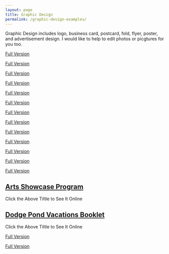 ```yaml
---
layout: page
title: Graphic Design
permalink: /graphic-design-examples/
---
```


Graphic Design includes logo, business card, postcard, fold, flyer, poster, and advertisement design. I would like to help to edit photos or picgtures for you too. 

<div class="gridlayoutsecond">
   <div class="containerfixed2">
      <div class="row"> 
         <div class="center-cropped col-md-3 col-lg-3" id="graphicdesign11">
            <p><a href="/images/ChristmasCardBlueWebNodes.jpg" target="_blank">Full Version</a></p>     
         </div>
         <div class="center-cropped col-md-3 col-lg-3" id="graphicdesign12">
            <p><a href="/images/tigerYearCard2022.jpg" target="_blank">Full Version</a></p>     
         </div>       
         <div class="center-cropped col-md-3 col-lg-3" id="graphicdesign13">
            <p><a href="/images/2021cowYear.jpg" target="_blank">Full Version</a></p>     
         </div>
         <div class="center-cropped col-md-3 col-lg-3" id="graphicdesign14">
            <p><a href="/images/happyNewYear2021E.png" target="_blank">Full Version</a></p>     
         </div>
      </div>
   </div>
</div>

<div class="gridlayoutfirst">
   <div class="containerfixed2">
      <div class="row"> 
         <div class="center-cropped col-md-6 col-lg-6" id="graphicdesign31">
            <p><a href="/images/autismWalkBanner.jpg" target="_blank">Full Version</a></p>     
         </div>
         <div class="center-cropped col-md-6 col-lg-6" id="graphicdesign32">
            <p><a href="/images/roseWoman1.jpg" target="_blank">Full Version</a></p>     
         </div>       
      </div>
   </div>
</div>

<div class="gridlayoutsecond">
   <div class="containerfixed2">
      <div class="row"> 
         <div class="center-cropped col-md-3 col-lg-3" id="graphicdesign21">
            <p><a href="/images/autismWalkLogo2022.jpg" target="_blank">Full Version</a></p>     
         </div>
         <div class="center-cropped col-md-3 col-lg-3" id="graphicdesign22">
            <p><a href="/images/AWBookLogo.jpg" target="_blank">Full Version</a></p>     
         </div>       
         <div class="center-cropped col-md-3 col-lg-3" id="graphicdesign23">
            <p><a href="/images/AWCircusLogo.jpg" target="_blank">Full Version</a></p>     
         </div>
         <div class="center-cropped col-md-3 col-lg-3" id="graphicdesign24">
            <p><a href="/images/AWDisnepLogo.jpg" target="_blank">Full Version</a></p>     
         </div>
      </div>
   </div>
</div>

<div class="gridlayoutfirst">
   <div class="containerfixed2">
      <div class="row"> 
         <div class="center-cropped col-md-4 col-lg-4" id="graphicdesign41">
            <p><a href="/images/artsShow2017Flyer8.5x11.jpg" target="_blank">Full Version</a></p>     
         </div>
         <div class="center-cropped col-md-4 col-lg-4" id="graphicdesign42">
            <p><a href="/images/childrenCareManagementFlyer2022.jpg" target="_blank">Full Version</a></p>     
         </div>       
         <div class="center-cropped col-md-4 col-lg-4" id="graphicdesign43">
            <p><a href="/images/CPSflyer2018.jpg" target="_blank">Full Version</a></p>     
         </div>       
      </div>
   </div>
</div>

<div class="gridlayoutsecond">
   <div class="containerfixed2">
      <div class="row"> 
         <div class="col-md-6 col-lg-6" id="graphicdesign51">
            <h2><a href="/files/artsShowProgram2019.pdf" target="_blank">Arts Showcase Program</a></h2>  
            <p>Click the Above Tiltle to See It Online</p>   
         </div>
         <div class="col-md-6 col-lg-6" id="graphicdesign52">
            <h2><a href="/files/dpBooklet2019.pdf" target="_blank">Dodge Pond Vacations Booklet</a></h2>     
            <p>Click the Above Tiltle to See It Online</p>   
         </div>       
      </div>
   </div>
</div>

<div class="gridlayoutfirst">
   <div class="containerfixed2">
      <div class="row"> 
         <div class="center-cropped col-md-6 col-lg-6" id="graphicdesign61">
            <p><a href="/images/bridgesBrochure2022.jpg" target="_blank">Full Version</a></p>     
         </div>
         <div class="center-cropped col-md-6 col-lg-6" id="graphicdesign62">
            <p><a href="/images/bridgesBrochure2022-2.jpg" target="_blank">Full Version</a></p>     
         </div>       
      </div>
   </div>
</div>